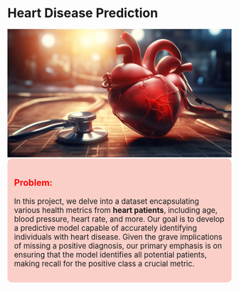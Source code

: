 # Heart Disease Prediction
<img src="https://github.com/FarzadNekouee/Heart_Disease_Prediction/blob/master/image.jpg?raw=true" width="1800">
<div style="border-radius:10px; padding: 15px; background-color: #facfc8; font-size:120%; text-align:left">

<h3 align="left"><font color=red>Problem:</font></h3>

In this project, we delve into a dataset encapsulating various health metrics from __heart patients__,
including age, blood pressure, heart rate, and more. 
Our goal is to develop a predictive model capable of accurately identifying individuals with heart disease.
Given the grave implications of missing a positive diagnosis,
our primary emphasis is on ensuring that the model identifies all potential patients,
making recall for the positive class a crucial metric.
